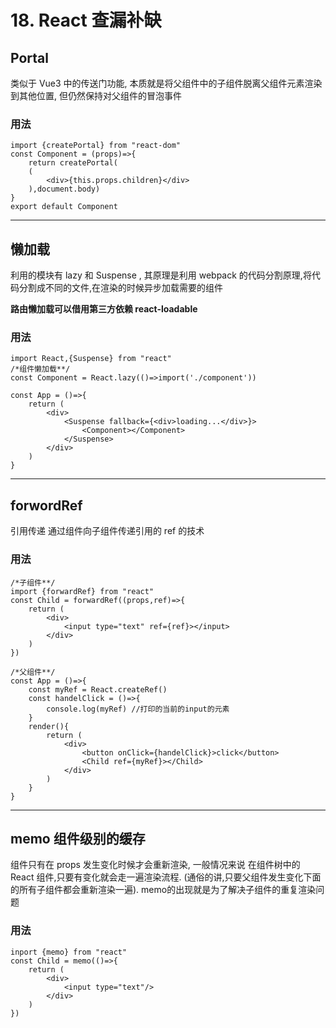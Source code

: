 # 18. React 查漏补缺

## Portal

类似于 Vue3 中的传送门功能, 本质就是将父组件中的子组件脱离父组件元素渲染到其他位置, 但仍然保持对父组件的冒泡事件

### 用法

```tsx
import {createPortal} from "react-dom"
const Component = (props)=>{
    return createPortal(
    (
    	<div>{this.props.children}</div>
    ),document.body)
}
export default Component 
```

---

## 懒加载

利用的模块有 lazy 和 Suspense , 其原理是利用 webpack 的代码分割原理,将代码分割成不同的文件,在渲染的时候异步加载需要的组件

**路由懒加载可以借用第三方依赖 react-loadable**

### 用法

```tsx
import React,{Suspense} from "react"
/*组件懒加载**/
const Component = React.lazy(()=>import('./component'))

const App = ()=>{
    return (
        <div>
            <Suspense fallback={<div>loading...</div>}>
            	<Component></Component>
            </Suspense>
        </div> 	
    )
}
```

---

## forwordRef

引用传递 通过组件向子组件传递引用的 ref 的技术

### 用法

```tsx
/*子组件**/
import {forwardRef} from "react"
const Child = forwardRef((props,ref)=>{
    return (
    	<div>
        	<input type="text" ref={ref}></input>
        </div>
    )
})

/*父组件**/
const App = ()=>{
    const myRef = React.createRef()
    const handelClick = ()=>{
        console.log(myRef) //打印的当前的input的元素
    }
    render(){
        return (
        	<div>
            	<button onClick={handelClick}>click</button>
                <Child ref={myRef}></Child>
            </div>
        )
    }
}
```

---

## memo 组件级别的缓存

组件只有在 props 发生变化时候才会重新渲染, 一般情况来说 在组件树中的 React 组件,只要有变化就会走一遍渲染流程. (通俗的讲,只要父组件发生变化下面的所有子组件都会重新渲染一遍). memo的出现就是为了解决子组件的重复渲染问题

### 用法

```tsx
inport {memo} from "react"
const Child = memo(()=>{
	return (
    	<div>
        	<input type="text"/>
        </div>
    )
})
```

